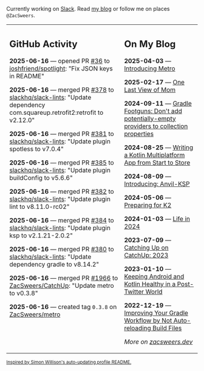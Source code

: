 Currently working on [Slack](https://slack.com/). Read [my blog](https://zacsweers.dev/) or follow me on places `@ZacSweers`.

<table><tr><td valign="top" width="60%">

## GitHub Activity
<!-- githubActivity starts -->
**2025-06-16** — opened PR [#36](https://github.com/joshfriend/spotlight/pull/36) to [joshfriend/spotlight](https://github.com/joshfriend/spotlight): "Fix JSON keys in README"

**2025-06-16** — merged PR [#378](https://github.com/slackhq/slack-lints/pull/378) to [slackhq/slack-lints](https://github.com/slackhq/slack-lints): "Update dependency com.squareup.retrofit2:retrofit to v2.12.0"

**2025-06-16** — merged PR [#381](https://github.com/slackhq/slack-lints/pull/381) to [slackhq/slack-lints](https://github.com/slackhq/slack-lints): "Update plugin spotless to v7.0.4"

**2025-06-16** — merged PR [#385](https://github.com/slackhq/slack-lints/pull/385) to [slackhq/slack-lints](https://github.com/slackhq/slack-lints): "Update plugin buildConfig to v5.6.6"

**2025-06-16** — merged PR [#382](https://github.com/slackhq/slack-lints/pull/382) to [slackhq/slack-lints](https://github.com/slackhq/slack-lints): "Update plugin lint to v8.11.0-rc02"

**2025-06-16** — merged PR [#384](https://github.com/slackhq/slack-lints/pull/384) to [slackhq/slack-lints](https://github.com/slackhq/slack-lints): "Update plugin ksp to v2.1.21-2.0.2"

**2025-06-16** — merged PR [#380](https://github.com/slackhq/slack-lints/pull/380) to [slackhq/slack-lints](https://github.com/slackhq/slack-lints): "Update dependency gradle to v8.14.2"

**2025-06-16** — merged PR [#1966](https://github.com/ZacSweers/CatchUp/pull/1966) to [ZacSweers/CatchUp](https://github.com/ZacSweers/CatchUp): "Update metro to v0.3.8"

**2025-06-16** — created tag `0.3.8` on [ZacSweers/metro](https://github.com/ZacSweers/metro)
<!-- githubActivity ends -->
</td><td valign="top" width="40%">

## On My Blog
<!-- blog starts -->
**2025-04-03** — [Introducing Metro](https://www.zacsweers.dev/introducing-metro/)

**2025-02-17** — [One Last View of Mom](https://www.zacsweers.dev/one-last-view-of-mom/)

**2024-09-11** — [Gradle Footguns: Don't add potentially-empty providers to collection properties](https://www.zacsweers.dev/gradle-footgun-adding-empty-providers-to-collection-properties/)

**2024-08-25** — [Writing a Kotlin Multiplatform App from Start to Store](https://www.zacsweers.dev/writing-a-kotlin-multiplatform-app-from-start-to-store/)

**2024-08-09** — [Introducing: Anvil-KSP](https://www.zacsweers.dev/introducing-anvil-ksp/)

**2024-05-06** — [Preparing for K2](https://www.zacsweers.dev/preparing-for-k2/)

**2024-01-03** — [Life in 2024](https://www.zacsweers.dev/life-in-2024/)

**2023-07-09** — [Catching Up on CatchUp: 2023](https://www.zacsweers.dev/catching-up-on-catchup-2023/)

**2023-01-10** — [Keeping Android and Kotlin Healthy in a Post-Twitter World](https://www.zacsweers.dev/keeping-android-healthy/)

**2022-12-19** — [Improving Your Gradle Workflow by Not Auto-reloading Build Files](https://www.zacsweers.dev/improving-your-workflow-by-not-auto-reloading-build-files/)
<!-- blog ends -->
_More on [zacsweers.dev](https://zacsweers.dev/)_
</td></tr></table>

<sub><a href="https://simonwillison.net/2020/Jul/10/self-updating-profile-readme/">Inspired by Simon Willison's auto-updating profile README.</a></sub>